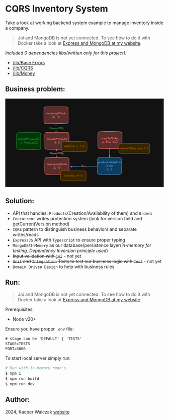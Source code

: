 # CQRS Inventory System

Take a look at working backend system example to manage inventory inside a company.

> Joi and MongoDB is not yet connected. To see how to do it with Docker take a look at [Express and MongoDB at my website](https://quak.com.pl/learn/node/dockerize-express-and-mongo/).

*Included 0 dependencies libs(written only for this project):*
- [/lib/Base Errors](/lib/base-errors.ts)
- [/lib/CQRS](/lib/cqrs.ts)
- [/lib/Money](/lib/money.ts)

## Business problem:

![problem diagram](./assets/business_problem.png)

## Solution:
- API that handles: `Products`(Creation/Availability of them) and `Orders`
- `Concurrent` writes protection system (look for version field and getCurrentVersion method)
- `CQRS` pattern to distinguish business behaviors and separate writes/reads
- `ExpressJS` API with `Typescript` to ensure proper typing
- `MongoDB`/`InMemory` as our database/persistence layer(*in-memory for testing, Dependency Inversion principle used*)
- ~~Input validation with `joi`~~ - not yet
- ~~`Unit` and `Integration` Tests to test our business logic with `Jest`~~ - not yet
- `Domain Driven Design` to help with business rules

## Run: 

> Joi and MongoDB is not yet connected. To see how to do it with Docker take a look at [Express and MongoDB at my website](https://quak.com.pl/learn/node/dockerize-express-and-mongo/).

Prerequisites:
- Node v20+

Ensure you have proper `.env` file:
```env copy
# stage can be 'DEFAULT' | 'TESTS'
STAGE=TESTS
PORT=3000
```
To start local server simply run:
```bash copy
# Run with in-memory repo's
$ npm i
$ npm run build
$ npm run dev
```

## Author:
2024, Kacper Walczak [website](https://quak.com.pl)
